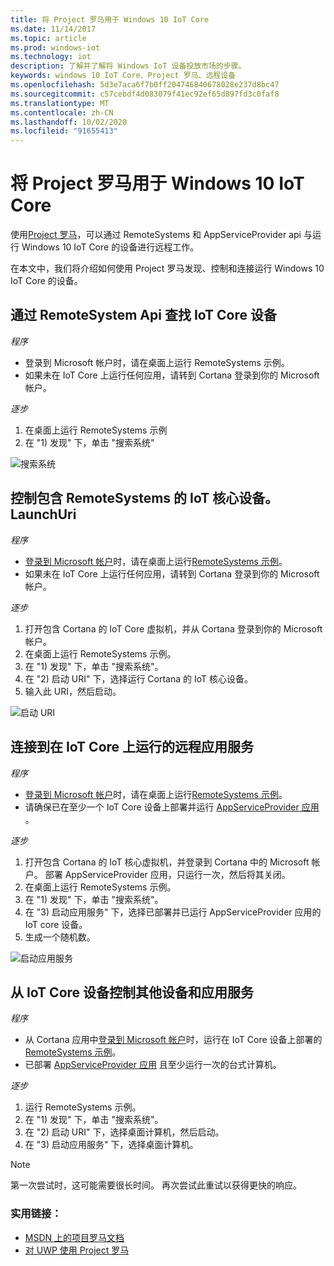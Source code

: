 ```yaml
---
title: 将 Project 罗马用于 Windows 10 IoT Core
ms.date: 11/14/2017
ms.topic: article
ms.prod: windows-iot
ms.technology: iot
description: 了解并了解将 Windows IoT 设备投放市场的步骤。
keywords: windows 10 IoT Core、Project 罗马、远程设备
ms.openlocfilehash: 5d3e7aca6f7b0ff204746840678028e237d8bc47
ms.sourcegitcommit: c57cebdf4d083079f41ec92ef65d897fd3c0faf8
ms.translationtype: MT
ms.contentlocale: zh-CN
ms.lasthandoff: 10/02/2020
ms.locfileid: "91655413"
---
```

# <a name="using-project-rome-with-windows-10-iot-core"></a>将 Project 罗马用于 Windows 10 IoT Core 
 
使用[Project 罗马](https://developer.microsoft.com/en-us/windows/project-rome)，可以通过 RemoteSystems 和 AppServiceProvider api 与运行 Windows 10 IoT Core 的设备进行远程工作。 
 
在本文中，我们将介绍如何使用 Project 罗马发现、控制和连接运行 Windows 10 IoT Core 的设备。  
 
## <a name="discovering-iot-core-devices-with-the-remotesystem-apis"></a>通过 RemoteSystem Api 查找 IoT Core 设备 
 
_程序_
* 登录到 Microsoft 帐户时，请在桌面上运行 RemoteSystems 示例。  
* 如果未在 IoT Core 上运行任何应用，请转到 Cortana 登录到你的 Microsoft 帐户。 
 
_逐步_
1. 在桌面上运行 RemoteSystems 示例 
2. 在 "1) 发现" 下，单击 "搜索系统" 

![搜索系统](../media/ProjectRome/SearchForSystems.gif)
 
## <a name="control-iot-core-devices-with-remotesystemslaunchuri"></a>控制包含 RemoteSystems 的 IoT 核心设备。 LaunchUri 
 
_程序_
* [登录到 Microsoft 帐户](https://github.com/Microsoft/Windows-universal-samples/tree/master/Samples/WebAccountManagement)时，请在桌面上运行[RemoteSystems 示例](https://github.com/Microsoft/Windows-universal-samples/tree/dev/Samples/RemoteSystems)。
* 如果未在 IoT Core 上运行任何应用，请转到 Cortana 登录到你的 Microsoft 帐户。 
 
_逐步_
1. 打开包含 Cortana 的 IoT Core 虚拟机，并从 Cortana 登录到你的 Microsoft 帐户。 
2. 在桌面上运行 RemoteSystems 示例。 
3. 在 "1) 发现" 下，单击 "搜索系统"。 
4. 在 "2) 启动 URI" 下，选择运行 Cortana 的 IoT 核心设备。 
5. 输入此 URI，然后启动。 

![启动 URI](../media/ProjectRome/LaunchURI.gif)

## <a name="connecting-to-the-remote-app-service-running-on-iot-core"></a>连接到在 IoT Core 上运行的远程应用服务 
_程序_
* [登录到 Microsoft 帐户](https://github.com/Microsoft/Windows-universal-samples/tree/master/Samples/WebAccountManagement)时，请在桌面上运行[RemoteSystems 示例](https://github.com/Microsoft/Windows-universal-samples/tree/dev/Samples/RemoteSystems)。 
* 请确保已在至少一个 IoT Core 设备上部署并运行 [AppServiceProvider 应用](https://github.com/Microsoft/Windows-universal-samples/tree/dev/Samples/AppServices) 。 
 
_逐步_
1. 打开包含 Cortana 的 IoT 核心虚拟机，并登录到 Cortana 中的 Microsoft 帐户。 部署 AppServiceProvider 应用，只运行一次，然后将其关闭。 
2. 在桌面上运行 RemoteSystems 示例。 
3. 在 "1) 发现" 下，单击 "搜索系统"。 
4. 在 "3) 启动应用服务" 下，选择已部署并已运行 AppServiceProvider 应用的 IoT core 设备。 
5. 生成一个随机数。  

![启动应用服务](../media/ProjectRome/LaunchAppServices.gif)
 
## <a name="controlling-other-devices-and-app-services-from-an-iot-core-device"></a>从 IoT Core 设备控制其他设备和应用服务 

_程序_
* 从 Cortana 应用中[登录到 Microsoft 帐户](https://github.com/Microsoft/Windows-universal-samples/tree/master/Samples/WebAccountManagement)时，运行在 IoT Core 设备上部署的[RemoteSystems 示例](https://github.com/Microsoft/Windows-universal-samples/tree/dev/Samples/RemoteSystems)。 
* 已部署 [AppServiceProvider 应用](https://github.com/Microsoft/Windows-universal-samples/tree/dev/Samples/AppServices) 且至少运行一次的台式计算机。 
 
_逐步_
1. 运行 RemoteSystems 示例。 
2. 在 "1) 发现" 下，单击 "搜索系统"。 
3. 在 "2) 启动 URI" 下，选择桌面计算机，然后启动。 
4. 在 "3) 启动应用服务" 下，选择桌面计算机。  
 
> [!NOTE] 
> 第一次尝试时，这可能需要很长时间。 再次尝试此重试以获得更快的响应。 
 
### <a name="helpful-links"></a>实用链接： 
* [MSDN 上的项目罗马文档](https://developer.microsoft.com/en-us/windows/project-rome )
* [对 UWP 使用 Project 罗马](https://docs.microsoft.com/windows/uwp/launch-resume/connected-apps-and-devices )
 
